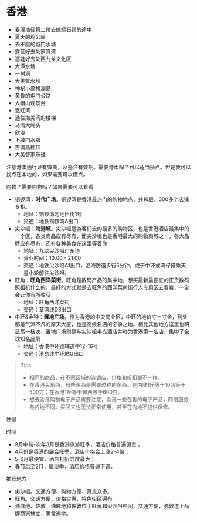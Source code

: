 # 香港

- 麦理浩径第二段去蠄蟝石顶的途中
- 夏天的鸡公岭
- 去不腻的城门水塘
- 露营好去处箩箕湾
- 遛娃好去处西九龙文化区
- 大潭水塘
- 一树洞
- 大美督水坝
- 神秘小岛横澜岛
- 黄昏的屯门公路
- 大帽山观景台
- 甕缸湾
- 通往海美湾的楼梯
- 马湾大岭头
- 欣澳
- 下城门水塘
- 吉澳高棚顶
- 大美督家乐径

注意港澳通行证有效期，及签注有效期。需要港币吗？可以适当换点。但是我可以找点在本地的，如果需要可以借点。

购物？需要购物吗？如果需要可以看看

- 铜锣湾：**时代广场**。铜锣湾是香港最热门的购物地点，共16层，300多个店铺专柜。
  - 地址：铜锣湾勿地臣街1号
  - 交通：地铁铜锣湾A出口
- 尖沙咀：**海港城**。尖沙咀是游客们去的最多的购物区，也是香港酒店最集中的一个区，各类商品应有尽有，而尖沙咀也是香港最大的购物商城之一，各大品牌应有尽有，还有各种美食在这里等着你
  - 地址：九龙尖沙咀广东道
  - 营业时间：10:00 - 21:00
  - 交通：地铁尖沙咀A1出口，沿海防道步行5分钟，或于中环或湾仔搭乘天星小轮前往尖沙咀。
- 旺角：**旺角西洋菜街**。旺角是数码产品的集中地，想买最新最便宜的正货数码照相机什么的，最好的方式就是去旺角的西洋菜南街行人专用区去看看，一定会让你有所收获
  - 地址：旺角西洋菜街
  - 交通：荃湾线D3出口
- 中环&金钟：**置地广场**。作为香港的中央商业区，中环的地价寸土寸金，到处都是气派不凡的摩天大厦，也是高级名店的必争之地。相比其他地方这里也明显高一档次，置地广场则是与尖沙咀半岛酒店并称为香港第一名店，集中了全球知名品牌
  - 地址：香港中环德辅道中12-16号
  - 交通：港岛线中环站G出口

> Tips:
>
> - 相同的商品，在不同区域的连锁店，价格和折扣都不一样。
> - 在香港买东西，有些东西是需要过称的东西。在内陆1斤等于10两等于500克；在香港1斤等于16两等于600克。
> - 想去香港购物电子产品需要注意，香港一些在售的电子产品，网络服务与内地不同。买回来也无法正常使用，甚至在内地不提供保修。

住宿

时间

- 9月中旬-次年3月是香港旅游旺季，酒店价格普遍偏贵；
- 4月份是香港的展会旺季，酒店价格会上涨2-4倍；
- 5-6月最便宜，酒店打折力度最大；
- 春节后至2月，属淡季，酒店价格普遍下调。

推荐地方

- 尖沙咀。交通方便、购物方便、景点众多。
- 旺角。交通方便，价格实惠，特色街区遍布
- 油麻地、佐敦。油麻地和佐敦位于旺角和尖沙咀中间，交通方便，弥敦道上品牌商家林立，美食遍地。
